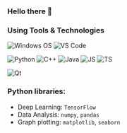 ### Hello there 👋


### Using Tools & Technologies

![Windows OS](https://img.shields.io/badge/OS-Windows-blue?style=flat&logo=windows&logoColor=white)
![VS Code](https://img.shields.io/badge/Editor-VS_Code-blue?style=flat&logo=visual-studio-code&logoColor=white)

![Python](https://img.shields.io/badge/Code-Python-2bbc8a?style=flat&logo=python&logoColor=white)
![C++](https://img.shields.io/badge/Code-C++-2bbc8a?style=flat&logo=cplusplus&logoColor=white)
![Java](https://img.shields.io/badge/Code-Java-2bbc8a?style=flat&logo=java&logoColor=white)
![JS](https://img.shields.io/badge/Code-JavaScript-2bbc8a?style=flat&logo=javascript&logoColor=white)
![TS](https://img.shields.io/badge/Code-TypeScript-2bbc8a?style=flat&logo=typescript&logoColor=white)

![Qt](https://img.shields.io/badge/Tools-Qt-red?style=flat&logo=qt&logoColor=white)

### Python libraries:
- Deep Learning: `TensorFlow`
- Data Analysis: `numpy`, `pandas`
- Graph plotting: `matplotlib`, `seaborn`


<!-- 
**TheRoumn/TheRoumn** is a ✨ _special_ ✨ repository because its `README.md` (this file) appears on your GitHub profile.

Here are some ideas to get you started:

- 🔭 I’m currently working on ...
- 🌱 I’m currently learning ...
- 👯 I’m looking to collaborate on ...
- 🤔 I’m looking for help with ...
- 💬 Ask me about ...
- 📫 How to reach me: ...
- ⚡ Fun fact: ...
-->
